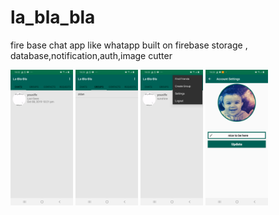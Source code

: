 # la_bla_bla

fire base chat app
like whatapp
built on firebase storage , database,notification,auth,image cutter




<img src="image/device-2019-10-08-222336.png" width="100">
<img src="image/device-2019-10-08-222404.png" width="100">
<img src="image/device-2019-10-08-222424.png" width="100">
<img src="image/device-2019-10-08-222445.png" width="100">
